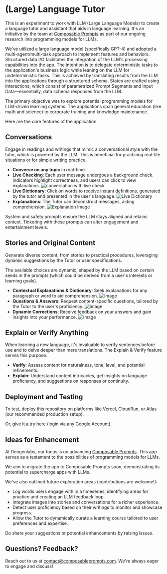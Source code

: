 # (Large) Language Tutor

This is an experiment to work with LLM (Large Language Models) to create a language tutor and assistant that aids in language learning. It's an initiative by the team at [Composable Prompts](https://composableprompts.com) as part of our ongoing research into programming models for LLMs.

We've utilized a large language model (specifically GPT-4) and adopted a multi-agent/multi-task approach to implement features and behaviors. Structured data I/O facilitates the integration of the LLM's processing capabilities into the app. The intention is to delegate deterministic tasks to the application's business logic while leaning on the LLM for undeterministic tasks. This is achieved by translating results from the LLM into the applications through a structured schema. States are crafted using Interactions, which consist of parametrized Prompt Segments and Input Data—essentially, data schema responses from the LLM.

The primary objective was to explore potential programming models for LLM-driven learning systems. The applications span general education (like math and science) to corporate training and knowledge maintenance.

Here are the core features of the application:

## Conversations

Engage in readings and writings that mimic a conversational style with the tutor, which is powered by the LLM. This is beneficial for practicing real-life situations or for simple writing practice.

- **Converse on any topic** in real-time.
- **Live Checking**: Each user message undergoes a background check. Indicators highlight correctness, and users can click to view explanations.
![conversation with live check](https://github.com/dengenlabs/large-language-tutor/assets/600863/5f577865-0266-4f86-aac8-6410ec031a87)
- **Live Dictionary**: Click on words to receive instant definitions, generated by the tutor and presented in the user's language.
![Live Dictionary](https://github.com/dengenlabs/large-language-tutor/assets/600863/e32104a7-447d-431e-b01f-e9616f436857)
- **Explanations**: The Tutor can deconstruct messages, aiding comprehension.
![Explanation Image](https://github.com/dengenlabs/large-language-tutor/assets/600863/00ec21a4-e2ca-46cb-ba7f-83df272bb850)

System and safety prompts ensure the LLM stays aligned and retains context. Tinkering with these prompts can alter engagement and entertainment levels.

## Stories and Original Content

Generate diverse content, from stories to practical procedures, leveraging dynamic suggestions by the Tutor or user specifications.

The available choices are dynamic, shaped by the LLM based on certain seeds in the prompts (which could be derived from a user's interests or learning goals).

- **Contextual Explanations & Dictionary**: Seek explanations for any paragraph or word to aid comprehension.
![Image](https://github.com/dengenlabs/large-language-tutor/assets/600863/a27c6444-af8b-48ff-b023-57cd1a089f8b)
- **Questions & Answers**: Request content-specific questions, tailored by the Tutor to the user's proficiency.
![Image](https://github.com/dengenlabs/large-language-tutor/assets/600863/1b70d2bb-446d-45f3-a3c0-62497f84e915)
- **Dynamic Corrections**: Receive feedback on your answers and gain insights into your performance.
![Image](https://github.com/dengenlabs/large-language-tutor/assets/600863/0d85deb9-1128-4a10-ae5b-416a564b6a77)

## Explain or Verify Anything

When learning a new language, it's invaluable to verify sentences before use and to delve deeper than mere translations. The Explain & Verify feature serves this purpose.

- **Verify**: Assess content for naturalness, tone, level, and potential refinements.
- **Explain**: Understand content intricacies, get insights on language proficiency, and suggestions on responses or continuity.

## Deployment and Testing

To test, deploy this repository on platforms like Vercel, CloudRun, or Atlas (our recommended production setup).

Or, [give it a try here](https://langtutor.dglabs.dev) (login via any Google Account).

## Ideas for Enhancement

At Dengenlabs, our focus is on advancing [Composable Prompts](https://composableprompts.com). This app serves as a testament to the possibilities of programming models for LLMs.

We aim to migrate the app to Composable Prompts soon, demonstrating its potential to supercharge apps with LLMs.

We've also outlined future exploration areas (contributions are welcome!):

- Log words users engage with in a timeseries, identifying areas for practice and creating an LLM feedback loop.
- Integrate images into stories and conversations for a richer experience.
- Detect user proficiency based on their writings to monitor and showcase progress.
- Allow the Tutor to dynamically curate a learning course tailored to user preferences and expertise.

Do share your suggestions or potential enhancements by raising issues.

## Questions? Feedback?

Reach out to us at [contact@composableprompts.com](mailto:contact@composableprompts.com). We're always eager to engage and discuss!

